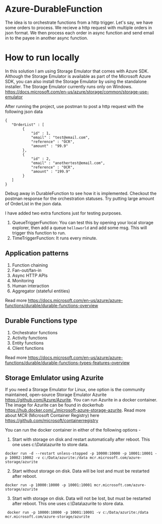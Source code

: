# Azure-DurableFunction
The idea is to orchestrate functions from a http trigger. Let's say, we have some orders to process. We recieve a http request with multiple orders in json format. We then process each order in async function and send email in to the payee in another async function.

# How to run locally
In this solution I am using Storage Emulator that comes with Azure SDK. Although the Storage Emulator is available as part of the Microsoft Azure SDK, you can also install the Storage Emulator by using the standalone installer. The Storage Emulator currently runs only on Windows. https://docs.microsoft.com/en-us/azure/storage/common/storage-use-emulator

After running the project, use postman to post a http request with the following json data

``` 
{
   "OrderList" : [
        {
            "id" : 1,
            "email" : "test@email.com",
            "reference" : "OCR",
            "amount" : "99.9"
        },
        {
            "id" : 2,
            "email" : "anothertest@email.com",
            "reference" : "OCR",
            "amount" : "199.9"
        }
   ]
}
``` 

Debug away in DurableFunction to see how it is implemented. Checkout the postman response for the orchestration statuses. Try putting large amount of OrderList in the json data.

I have added two extra functions just for testing purposes.
1. QueueTriggerFunction: You can test this by opening your local storage explorer, then add a queue ```helloworld``` and add some msg. This will trigger this function to run.
2. TimeTriggerFunction: It runs every minute.


## Application patterns
1. Function chaining
2. Fan-out/fan-in
3. Async HTTP APIs
4. Monitoring
5. Human interaction
6. Aggregator (stateful entities)

Read more https://docs.microsoft.com/en-us/azure/azure-functions/durable/durable-functions-overview

## Durable Functions type
1. Orchestrator functions
2. Activity functions
3. Entity functions
4. Client functions

Read more https://docs.microsoft.com/en-us/azure/azure-functions/durable/durable-functions-types-features-overview

## Storage Emlulator using Azurite
If you need a Storage Emulator for Linux, one option is the community maintained, open-source Storage Emulator Azurite https://github.com/Azure/Azurite. You can run Azurite in a docker container. The image for Azurite can be found in dockerhub https://hub.docker.com/_/microsoft-azure-storage-azurite. Read more about MCR (Microsoft Container Registry) here https://github.com/microsoft/containerregistry

You can run the docker container in either of the following options - 

1. Start with storage on disk and restart automatically after reboot. This one uses c:\Data\azurite to store data.

``` docker run -d --restart unless-stopped -p 10000:10000 -p 10001:10001 -p 10002:10002 -v c:/Data/azurite:/data mcr.microsoft.com/azure-storage/azurite ```

2. Start without storage on disk. Data will be lost and must be restarted after reboot.

``` docker run -p 10000:10000 -p 10001:10001 mcr.microsoft.com/azure-storage/azurite ```

3. Start with storage on disk. Data will not be lost, but must be restarted after reboot. This one uses c:\Data\azurite to store data.

```  docker run -p 10000:10000 -p 10001:10001 -v c:/Data/azurite:/data mcr.microsoft.com/azure-storage/azurite ``` 
